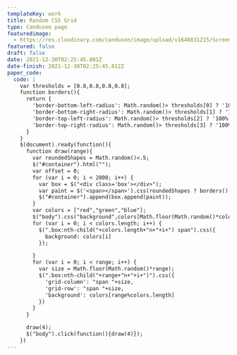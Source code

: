 ```yaml
---
templateKey: work
title: Random CSS Grid
type: Candusen page
featuredimage:
  - https://res.cloudinary.com/candusen/image/upload/v1640831215/Screen_Shot_2021-12-29_at_9.26.49_PM_p94xle.png
featured: false
draft: false
date: 2021-12-30T02:25:45.801Z
date-finish: 2021-12-30T02:25:45.812Z
paper_code:
  code: |
    var thresholds = [0.8,0.8,0.8,0.8];
    function borders(){
      return {
        'border-bottom-left-radius': Math.random()> thresholds[0] ? '100%' : 0,
        'border-bottom-right-radius': Math.random()> thresholds[1] ? '100%' : 0,
        'border-top-left-radius': Math.random()> thresholds[2] ? '100%' : 0,
        'border-top-right-radius': Math.random()> thresholds[3] ? '100%' : 0
      }
    }
    $(document).ready(function(){
      function draw(range){
        var roundedShapes = Math.random()<.5;
        $("#container").html("");
        var offset = 0;
        for (var i = 0; i < 2000; i++) {
          var box = $("<div class='box'></div>");
          var paint = $('<span></span>').css(roundedShapes ? borders() : {});
          $("#container").append(box.append(paint));
        }
        var colors = ["red","green","blue"];
        $("body").css("background",colors[Math.floor(Math.random()*colors.length)]);
        for (var i = 0; i < colors.length; i++) {
          $(".box:nth-child("+colors.length+"n+"+i+") span").css({
            background: colors[i]
          });

        }
        for (var i = 0; i < range; i++) {
          var size = Math.floor(Math.random()*range);
          $(".box:nth-child("+range+"n+"+i+")").css({
            'grid-column': "span "+size,
            'grid-row': "span "+size,
            'background': colors[range%colors.length]
          })
        }
      }

      draw(4);
      $("body").click(function(){draw(4)});
    })
---
```

<style>
body {
  margin: 0;
}
#container {
  display: grid;
  grid-template-columns: repeat(50,2vw);
  grid-template-rows: repeat(50,2vw);
  grid-auto-flow: dense;
}

.box {
  height: 0;
  padding-bottom: 100%;
  position: relative;
}

.box span {
  position: absolute;
  top: 0;
  left: 0;
  width: 100%;
  height: 100%;
}
</style>

<div id="container"></div>
